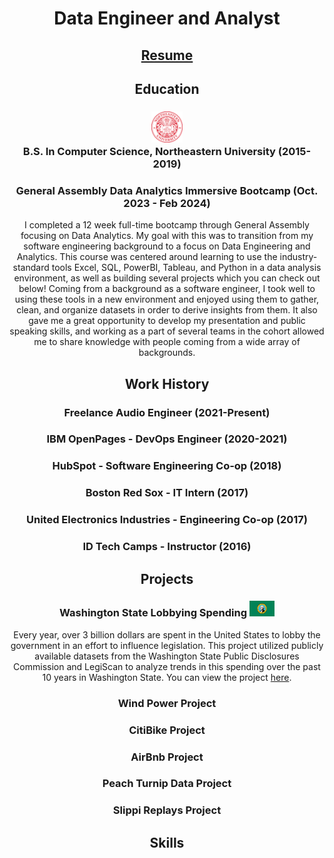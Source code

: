 <div align="center">
  
  <h1>Data Engineer and Analyst</h1> 
  
  <h2><a href=https://graffignaa.github.io/resume/>Resume</a></h2>
  
  <h2>Education</h2>

  
  <h3> <img src="/images/neu.png" width=50px height=50px> <br>
    B.S. In Computer Science, Northeastern University (2015-2019)</h3>
  
  <h3>General Assembly Data Analytics Immersive Bootcamp (Oct. 2023 - Feb 2024)</h3>
  <p>I completed a 12 week full-time bootcamp through General Assembly focusing on Data Analytics.  My goal with this was to transition from my software engineering background to a focus on Data Engineering and Analytics.  This course was centered around learning to use the industry-standard tools Excel, SQL, PowerBI, Tableau, and Python in a data analysis environment, as well as building several projects which you can check out below!  Coming from a background as a software engineer, I took well to using these tools in a new environment and enjoyed using them to gather, clean, and organize datasets in order to derive insights from them.  It also gave me a great opportunity to develop my presentation and public speaking skills, and working as a part of several teams in the cohort allowed me to share knowledge with people coming from a wide array of backgrounds.</p>  
  
  <h2>Work History</h2>
  
  <h3>Freelance Audio Engineer (2021-Present)</h3>
  
  <h3>IBM OpenPages - DevOps Engineer (2020-2021)</h3>
  
  <h3>HubSpot - Software Engineering Co-op (2018)</h3>
  
  <h3>Boston Red Sox - IT Intern (2017)</h3>
  
  <h3>United Electronics Industries - Engineering Co-op (2017)</h3>
  
  <h3>ID Tech Camps - Instructor (2016)</h3>
  
  
  
  <h2>Projects</h2>
  <h3>Washington State Lobbying Spending <img src="/images/wa_flag.webp" width=40px height=25px></h3>
  
  <p>Every year, over 3 billion dollars are spent in the United States to lobby the government in an effort to influence legislation.  This project utilized publicly available datasets from the Washington State Public Disclosures Commission and LegiScan to analyze trends in this spending over the past 10 years in Washington State.  You can view the project <a href=https://graffignaa.github.io/washington_lobbying_spending/>here</a>.</p>  
  
  <h3>Wind Power Project</h3>
  
  <h3>CitiBike Project</h3>
  
  <h3>AirBnb Project</h3>
  
  <h3>Peach Turnip Data Project</h3>
  
  <h3>Slippi Replays Project</h3>
  
  <h2>Skills</h2>
  
</div>
